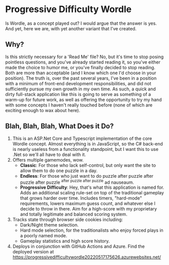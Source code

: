 # Progressive Difficulty Wordle

Is Wordle, as a concept played out? I would argue that the answer is yes. And yet, here we are, with yet another variant that I've created.

## Why?

Is this strictly necessary for a 'Read Me' file? No, but it's time to stop posing pointless questions, and you've already started reading it, so you've either made the choice to humor me, or you've finally decided to stop reading. Both are more than acceptable (and I know which one I'd choose in your position). The truth is, over the past several years, I've been in a position with a minimum of front-end development responsibilities, and did not sufficiently pursue my own growth in my own time. As such, a quick and dirty full-stack application like this is going to serve as something of a warm-up for future work, as well as offering the opportunity to try my hand with some concepts I haven't really touched before (none of which are exciting enough to wax about here).

## Blah, Blah, Blah, What Does it Do?

1. This is an ASP.Net Core and Typescript implementation of the core Wordle concept. Almost everything is in JavaScript, so the C# back-end is nearly useless from a functionality standpoint, but I want this to use .Net so we'll all have to deal with it.
2. Offers multiple gamemodes, wow.
    - **Classic**: For those who lack self-control, but only want the site to allow them to do one puzzle in a day.
    - **Endless**: For those who just want to do puzzle after puzzle after puzzle after puzzle <sup>after puzzle after puzzle</sup> ad nauseaum.
    - **Progressive Difficulty**: Hey, that's what this application is named for. Adds an additional scaling rule-set on top of the traditional gameplay that grows harder over time. Includes timers, "hard-mode" requirements, lowers maximum guess count, and whatever else I decide to throw in there. Aim for a high-score with my proprietary and totally legitimate and balanced scoring system.
3. Tracks state through browser side cookies including:
    - Dark/Night theme selection.
    - Hard mode selection, for the traditionalists who enjoy forced plays in a poorly named mode.
    - Gameplay statistics and high score history.
4. Deploys in conjunction with GitHub Actions and Azure. Find the deployed version at https://progressivedifficultywordle20220517175626.azurewebsites.net/